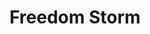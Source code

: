 ---
pid: ch599
title: Freedom Storm
location_transcription: Rocky Steps
coordinates: "[-75.180956135725, 39.965572827146]"
zipcode: 
gen_neighborhood: 
neighborhood: 
outside_phl: 
age: '47'
age_range: 40-49
instagram: 
image_file_name: ch_599.jpg
proposal_transcription: 
topic: Freedom
topic_summary: '0'
type: Sculpture Statue
keywords_other: freedom
credit: 
image_labels: 
twitter: apeluffo
facebook: 
permalink: "/monuments/ch599/"
layout: item-page
---